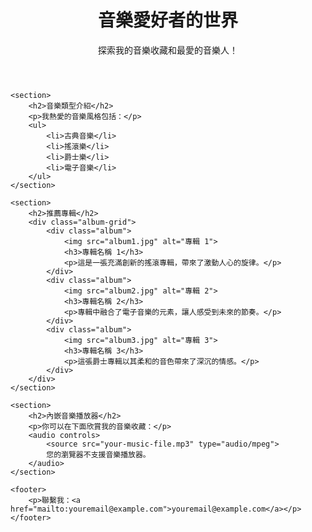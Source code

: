 <!DOCTYPE html>
<html lang="zh-TW">
<head>
    <meta charset="UTF-8">
    <meta name="viewport" content="width=device-width, initial-scale=1.0">
    <title>音樂愛好者的個人網頁</title>
    <link rel="stylesheet" href="styles.css">
    <link rel="preconnect" href="https://fonts.googleapis.com">
    <link rel="preconnect" href="https://fonts.gstatic.com" crossorigin>
    <link href="https://fonts.googleapis.com/css2?family=Noto+Sans+TC:wght@400;700&display=swap" rel="stylesheet">
</head>
<body>
    <header>
        <h1>音樂愛好者的世界</h1>
        <p>探索我的音樂收藏和最愛的音樂人！</p>
    </header>

    <section>
        <h2>音樂類型介紹</h2>
        <p>我熱愛的音樂風格包括：</p>
        <ul>
            <li>古典音樂</li>
            <li>搖滾樂</li>
            <li>爵士樂</li>
            <li>電子音樂</li>
        </ul>
    </section>

    <section>
        <h2>推薦專輯</h2>
        <div class="album-grid">
            <div class="album">
                <img src="album1.jpg" alt="專輯 1">
                <h3>專輯名稱 1</h3>
                <p>這是一張充滿創新的搖滾專輯，帶來了激動人心的旋律。</p>
            </div>
            <div class="album">
                <img src="album2.jpg" alt="專輯 2">
                <h3>專輯名稱 2</h3>
                <p>專輯中融合了電子音樂的元素，讓人感受到未來的節奏。</p>
            </div>
            <div class="album">
                <img src="album3.jpg" alt="專輯 3">
                <h3>專輯名稱 3</h3>
                <p>這張爵士專輯以其柔和的音色帶來了深沉的情感。</p>
            </div>
        </div>
    </section>

    <section>
        <h2>內嵌音樂播放器</h2>
        <p>你可以在下面欣賞我的音樂收藏：</p>
        <audio controls>
            <source src="your-music-file.mp3" type="audio/mpeg">
            您的瀏覽器不支援音樂播放器。
        </audio>
    </section>

    <footer>
        <p>聯繫我：<a href="mailto:youremail@example.com">youremail@example.com</a></p>
    </footer>
</body>
</html>
